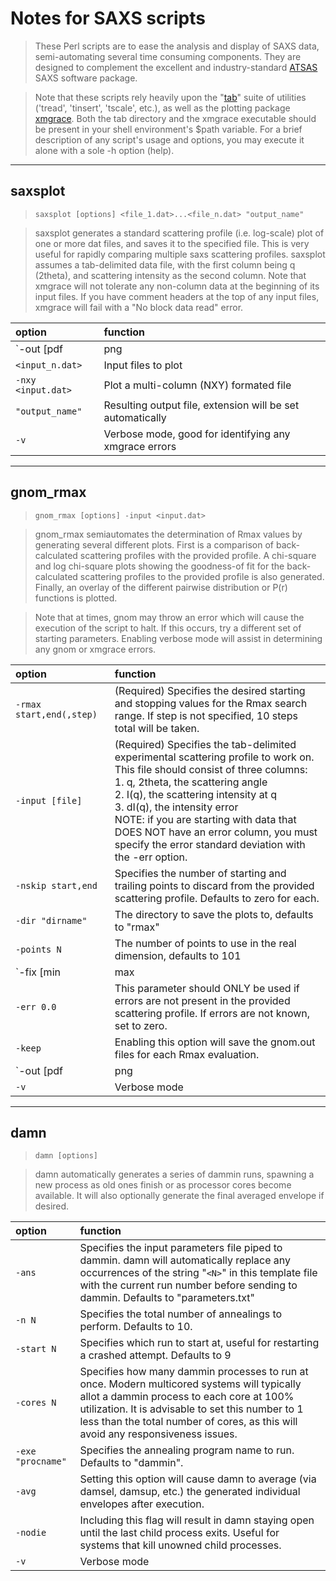 # Notes for SAXS scripts #

> These Perl scripts are to ease the analysis and display of SAXS data, semi-automating several time consuming components. They are designed to complement the excellent and industry-standard [ATSAS](http://www.embl-hamburg.de/biosaxs/software.html) SAXS software package.

> Note that these scripts rely heavily upon the "[tab](tab.md)" suite of utilities ('tread', 'tinsert', 'tscale', etc.), as well as the plotting package [xmgrace](http://plasma-gate.weizmann.ac.il/Grace/). Both the tab directory and the xmgrace executable should be present in your shell environment's $path variable. For a brief description of any script's usage and options, you may execute it alone with a sole -h option (help).




---

## saxsplot ##
> `saxsplot [options] <file_1.dat>...<file_n.dat> "output_name"`

> saxsplot generates a standard scattering profile (i.e. log-scale) plot of one or more dat files, and saves it to the specified file. This is very useful for rapidly comparing multiple saxs scattering profiles. saxsplot assumes a tab-delimited data file, with the first column being q (2theta), and scattering intensity as the second column. Note that xmgrace will not tolerate any non-column data at the beginning of its input files. If you have comment headers at the top of any input files, xmgrace will fail with a "No block data read" error.

| option | function |
|:-------|:---------|
| `-out [pdf|png|etc.]` |Specifies xmgrace output format, availability of which will vary from installation to installation. Default is PostScript. |
| `<input_n.dat>` | Input files to plot |
| `-nxy <input.dat>` | Plot a multi-column (NXY) formated file |
| `"output_name"` | Resulting output file, extension will be set automatically |
| `-v` | Verbose mode, good for identifying any xmgrace errors |


---

## gnom\_rmax ##
> `gnom_rmax [options] -input <input.dat> `

> gnom\_rmax semiautomates the determination of Rmax values by generating several different plots. First is a comparison of back-calculated scattering profiles with the provided profile. A chi-square and log chi-square plots showing the goodness-of fit for the back-calculated scattering profiles to the provided  profile is also generated. Finally, an overlay of the different pairwise distribution or P(r) functions is plotted.

> Note that at times, gnom may throw an error which will cause the execution of the script to halt. If this occurs, try a different set of starting parameters. Enabling verbose mode will assist in determining any gnom or xmgrace errors.

| option | function |
|:-------|:---------|
| `-rmax start,end(,step)` | (Required) Specifies the desired starting and stopping values for the Rmax search range. If step is not specified, 10 steps total will be taken. |
| `-input [file]` | (Required) Specifies the tab-delimited experimental scattering profile to work on. This file should consist of three columns:<br />1. q, 2theta, the scattering angle<br />2. I(q), the scattering intensity at q<br />3. dI(q), the intensity error<br />NOTE: if you are starting with data that DOES NOT have an error column, you must specify the error standard deviation with the -err option. |
| `-nskip start,end` | Specifies the number of starting and trailing points to discard from the provided scattering profile. Defaults to zero for each. |
| `-dir "dirname"` | The directory to save the plots to, defaults to "rmax" |
| `-points N` | The number of points to use in the real dimension, defaults to 101 |
| `-fix [min|max|both]` | Specifies whether P(r) should be constrained to zero at the boundary conditions. E.g. specifying "min" will require that P(0)=0, while max will require that P(Rmax)=0. Default is "both". |
| `-err 0.0` | This parameter should ONLY be used if errors are not present in the provided scattering profile. If errors are not known, set to zero. |
| `-keep` | Enabling this option will save the gnom.out files for each Rmax evaluation. |
| `-out [pdf|png|etc.]` | Specifies xmgrace output format, availability of which will vary from installation to installation. Default is PostScript. |
| `-v` | Verbose mode |


---

## damn ##
> `damn [options]`

> damn automatically generates a series of dammin runs, spawning a new process as old ones finish or as processor cores become available. It will also optionally generate the final averaged envelope if desired.

| option | function |
|:-------|:---------|
| `-ans` | Specifies the input parameters file piped to dammin. damn will automatically replace any occurrences of the string "`<N>`" in this template file with the current run number before sending to dammin. Defaults to "parameters.txt" |
| `-n N` | Specifies the total number of annealings to perform. Defaults to 10. |
| `-start N` | Specifies which run to start at, useful for restarting  a crashed attempt. Defaults to 9 |
| `-cores N` | Specifies how many dammin processes to run at once. Modern multicored systems will typically allot a dammin process to each core at 100% utilization. It is advisable to set this number to 1 less than the total number of cores, as this will avoid any responsiveness issues. |
| `-exe "procname"` | Specifies the annealing program name to run. Defaults to "dammin". |
| `-avg` | Setting this option will cause damn to average (via damsel, damsup, etc.) the generated individual envelopes after execution. |
| `-nodie` | Including this flag will result in damn staying open until the last child process exits. Useful for systems that kill unowned child processes. |
| `-v` | Verbose mode |

